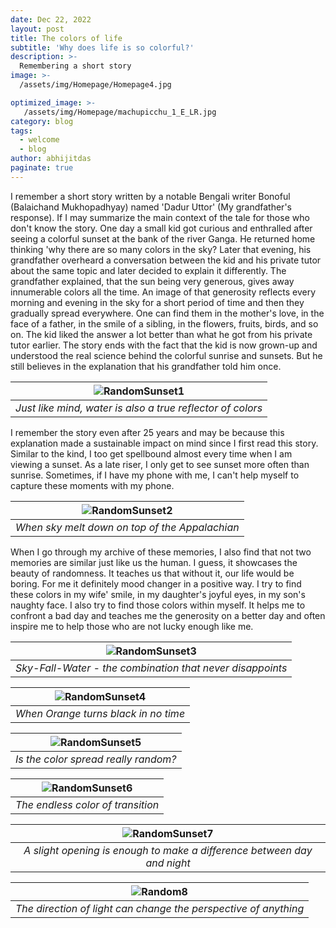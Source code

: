 ```yaml
---
date: Dec 22, 2022
layout: post
title: The colors of life
subtitle: 'Why does life is so colorful?'
description: >-
  Remembering a short story
image: >-
  /assets/img/Homepage/Homepage4.jpg

optimized_image: >-
   /assets/img/Homepage/machupicchu_1_E_LR.jpg
category: blog
tags:
  - welcome
  - blog
author: abhijitdas
paginate: true
---
```

I remember a short story written by a notable Bengali writer Bonoful (Balaichand Mukhopadhyay) named 'Dadur Uttor' (My grandfather's response). If I may summarize the main context of the tale for those who don't know the story. One day a small kid got curious and enthralled after seeing a colorful sunset at the bank of the river Ganga. He returned home thinking 'why there are so many colors in the sky? Later that evening, his grandfather overheard a conversation between the kid and his private tutor about the same topic and later decided to explain it differently. The grandfather explained, that the sun being very generous, gives away innumerable colors all the time. An image of that generosity reflects every morning and evening in the sky for a short period of time and then they gradually spread everywhere. One can find them in the mother's love, in the face of a father, in the smile of a sibling, in the flowers, fruits, birds, and so on. The kid liked the answer a lot better than what he got from his private tutor earlier. The story ends with the fact that the kid is now grown-up and understood the real science behind the colorful sunrise and sunsets. But he still believes in the explanation that his grandfather told him once.

| ![RandomSunset1](\assets\img\Homepage\Sunset_3.jpg) |
|:--:|
| *Just like mind, water is also a true reflector of colors* |

I remember the story even after 25 years and may be because this explanation made a sustainable impact on mind since I first read this story. Similar to the kind, I too get spellbound almost every time when I am viewing a sunset. As a late riser, I only get to see sunset more often than sunrise. Sometimes, if I have my phone with me, I can't help myself to capture these moments with my phone.

| ![RandomSunset2](\assets\img\Homepage\Sunset_7.jpg) |
|:--:|
| *When sky melt down on top of the Appalachian* |

When I go through my archive of these memories, I also find that not two memories are similar just like us the human. I guess, it showcases the beauty of randomness. It teaches us that without it, our life would be boring. For me it definitely mood changer in a positive way. I try to find these colors in my wife' smile, in my daughter's joyful eyes, in my son's naughty face. I also try to find those colors within myself. It helps me to confront a bad day and teaches me the generosity on a better day and often inspire me to help those who are not lucky enough like me.

| ![RandomSunset3](\assets\img\Homepage\Sunset_10.jpg) |
|:--:|
| *Sky-Fall-Water - the combination that never disappoints* |

| ![RandomSunset4](\assets\img\Homepage\Sunset_4.jpg) |
|:--:|
| *When Orange turns black in no time* |

| ![RandomSunset5](\assets\img\Homepage\Sunset_5.jpg) |
|:--:|
| *Is the color spread really random?* |

| ![RandomSunset6](\assets\img\Homepage\Sunset_8.jpg) |
|:--:|
| *The endless color of transition* |

| ![RandomSunset7](\assets\img\Homepage\Sunset_9.jpg) |
|:--:|
| *A slight opening is enough to make a difference between day and night* |

| ![Random8](\assets\img\Homepage\LebauerPark_night.png)
|:--:|
| *The direction of light can change the perspective of anything* |

